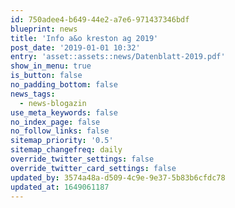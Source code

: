 ```yaml
---
id: 750adee4-b649-44e2-a7e6-971437346bdf
blueprint: news
title: 'Info a&o kreston ag 2019'
post_date: '2019-01-01 10:32'
entry: 'asset::assets::news/Datenblatt-2019.pdf'
show_in_menu: true
is_button: false
no_padding_bottom: false
news_tags:
  - news-blogazin
use_meta_keywords: false
no_index_page: false
no_follow_links: false
sitemap_priority: '0.5'
sitemap_changefreq: daily
override_twitter_settings: false
override_twitter_card_settings: false
updated_by: 3574a48a-d509-4c9e-9e37-5b83b6cfdc78
updated_at: 1649061187
---
```

